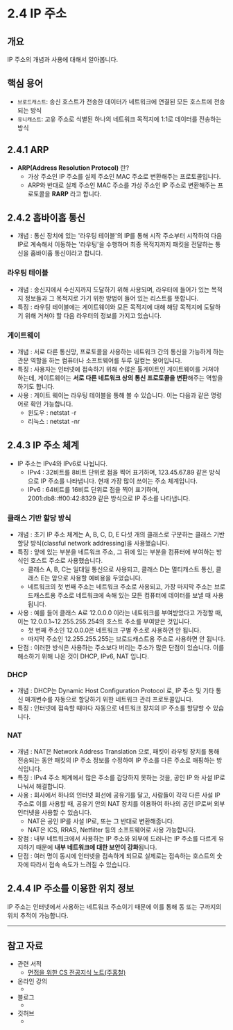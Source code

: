 # 2.4 IP 주소

## **개요**

IP 주소의 개념과 사용에 대해서 알아봅니다.

## **핵심 용어**

- `브로드캐스트`: 송신 호스트가 전송한 데이터가 네트워크에 연결된 모든 호스트에 전송되는 방식
- `유니캐스트`: 고유 주소로 식별된 하나의 네트워크 목적지에 1:1로 데이터를 전송하는 방식

## **2.4.1 ARP**
- **ARP(Address Resolution Protocol)** 란?
    - 가상 주소인 IP 주소를 실제 주소인 MAC 주소로 변환해주는 프로토콜입니다.
    - ARP와 반대로 실제 주소인 MAC 주소를 가상 주소인 IP 주소로 변환해주는 프로토콜을 **RARP** 라고 합니다.

## **2.4.2 홉바이홉 통신**
- 개념 : 통신 장치에 있는 '라우팅 테이블'의 IP를 통해 시작 주소부터 시작하여 다음 IP로 계속해서 이동하는 '라우팅'을 수행하며 최종 목적지까지 패킷을 전달하는 통신을 홉바이홉 통신이라고 합니다.
### **라우팅 테이블**
- 개념 : 송신지에서 수신지까지 도달하기 위해 사용되며, 라우터에 들어가 있는 목적지 정보들과 그 목적지로 가기 위한 방법이 들어 있는 리스트를 뜻합니다.
- 특징 : 라우팅 테이블에는 게이트웨이와 모든 목적지에 대해 해당 목적지에 도달하기 위해 거쳐야 할 다음 라우터의 정보를 가지고 있습니다.
### **게이트웨이**
- 개념 : 서로 다른 통신망, 프로토콜을 사용하는 네트워크 간의 통신을 가능하게 하는 관문 역할을 하는 컴퓨터나 소프트웨어를 두루 일컫는 용어입니다.
- 특징 : 사용자는 인터넷에 접속하기 위해 수많은 톨게이트인 게이트웨이를 거쳐야 하는데, 게이트웨이는 **서로 다른 네트워크 상의 통신 프로토콜을 변환**해주는 역할을 하기도 합니다.
- 사용 : 게이트 웨이는 라우팅 테이블을 통해 볼 수 있습니다. 이는 다음과 같은 명령어로 확인 가능합니다.
    - 윈도우 : netstat -r
    - 리눅스 : netstat -nr
 
## **2.4.3 IP 주소 체계**
- IP 주소는 IPv4와 IPv6로 나뉩니다.
    - IPv4 : 32비트를 8비트 단위로 점을 찍어 표기하며, 123.45.67.89 같은 방식으로 IP 주소를 나타냅니다. 현재 가장 많이 쓰이는 주소 체계입니다.
    - IPv6 : 64비트를 16비트 단위로 점을 찍어 표기하며, 2001:db8::ff00:42:8329 같은 방식으로 IP 주소를 나타냅니다.
### **클래스 기반 할당 방식**
- 개념 : 초기 IP 주소 체계는 A, B, C, D, E 다섯 개의 클래스로 구분하는 클래스 기반 할당 방식(classful network addressing)을 사용했습니다.
- 특징 : 앞에 있는 부분을 네트워크 주소, 그 뒤에 있는 부분을 컴퓨터에 부여하는 방식인 호스트 주소로 사용했습니다.
    - 클래스 A, B, C는 일대일 통신으로 사용되고, 클래스 D는 멀티캐스트 통신, 클래스 E는 앞으로 사용할 예비용을 두었습니다.
    - 네트워크의 첫 번째 주소는 네트워크 주소로 사용되고, 가장 마지막 주소는 브로드캐스트용 주소로 네트워크에 속해 있는 모든 컴퓨터에 데이터를 보낼 때 사용됩니다.
- 사용 : 예를 들어 클래스 A로 12.0.0.0 이라는 네트워크를 부여받았다고 가정할 때, 이는 12.0.0.1~12.255.255.254의 호스트 주소를 부여받은 것입니다.
    - 첫 번째 주소인 12.0.0.0은 네트워크 구별 주소로 사용하면 안 됩니다.
    - 마지막 주소인 12.255.255.255는 브로드캐스트용 주소로 사용하면 안 됩니다.
- 단점 : 이러한 방식은 사용하는 주소보다 버리는 주소가 많은 단점이 있습니다. 이를 해소하기 위해 나온 것이 DHCP, IPv6, NAT 입니다.
### **DHCP**
- 개념 : DHCP는 Dynamic Host Configuration Protocol 로, IP 주소 및 기타 통신 매개변수를 자동으로 할당하기 위한 네트워크 관리 프로토콜입니다.
- 특징 : 인터넷에 접속할 때마다 자동으로 네트워크 장치의 IP 주소를 할당할 수 있습니다.
### **NAT**
- 개념 : NAT은 Network Address Translation 으로, 패킷이 라우팅 장치를 통해 전송되는 동안 패킷의 IP 주소 정보를 수정하여 IP 주소를 다른 주소로 매핑하는 방식입니다.
- 특징 : IPv4 주소 체계에서 많은 주소를 감당하지 못하는 것을, 공인 IP 와 사설 IP로 나눠서 해결합니다.
- 사용 : 회사에서 하나의 인터넷 회선에 공유기를 달고, 사람들이 각각 다른 사설 IP 주소로 이를 사용할 때, 공유기 안의 NAT 장치를 이용하여 하나의 공인 IP로써 외부 인터넷을 사용할 수 있습니다.
    - NAT은 공인 IP를 사설 IP로, 또는 그 반대로 변환해줍니다.
    - NAT은 ICS, RRAS, Netfilter 등의 소프트웨어로 사용 가능합니다.
- 장점 : 내부 네트워크에서 사용하는 IP 주소와 외부에 드러나는 IP 주소를 다르게 유지하기 때문에 **내부 네트워크에 대한 보안이 강화**됩니다.
- 단점 : 여러 명이 동시에 인터넷을 접속하게 되므로 실제로는 접속하는 호스트의 숫자에 따라서 접속 속도가 느려질 수 있습니다.

## **2.4.4 IP 주소를 이용한 위치 정보**
IP 주소는 인터넷에서 사용하는 네트워크 주소이기 때문에 이를 통해 동 또는 구까지의 위치 추적이 가능합니다.

---

## **참고 자료**

- 관련 서적
    - [면접을 위한 CS 전공지식 노트(주홍철)](https://product.kyobobook.co.kr/detail/S000001834833?utm_source=google&utm_medium=cpc&utm_campaign=googleSearch&gt_network=g&gt_keyword=&gt_target_id=aud-901091942354:dsa-435935280379&gt_campaign_id=9979905549&gt_adgroup_id=132556570510&gad_source=1&gclid=Cj0KCQjwwYSwBhDcARIsAOyL0fhby9LTtW8HLZ5Wg0aW9oKf_EyHPNtAttNCtkeyvmU4HlWw4sGx6VYaAnT5EALw_wcB)
- 온라인 강의
    - []()
- 블로그
    - []()
- 깃허브
    - []()
